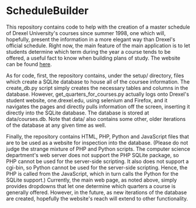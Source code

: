 ScheduleBuilder
===============

This repository contains code to help with the creation of a master schedule of Drexel University's courses since summer 1998, one which
will, hopefully, present the information in a more elegant way than Drexel's official schedule. Right now, the main feature of the main
application is to let students determine which term during the year a course tends to be offered, a useful fact to know when building plans
of study. The website can be found [here](https://www.cs.drexel.edu/~awh44/schedule/schedule.php).

As for code, first, the repository contains, under the setup/ directory, files which create a SQLite database to house all of the coursee
information. The create\_db.py script simply creates the necessary tables and columns in the database. However, get\_quarters\_for\_courses.py
actually logs onto Drexel's student website, one.drexel.edu, using selenium and Firefox, and it navigates the pages and directly pulls
information off the screen, inserting it directly into the SQLite database. The database is stored at data/courses.db. Note that data/
also contains some other, older iterations of the database at any given time as well.

Finally, the repository contains HTML, PHP, Python and JavaScript files that are to be used as a website for inspection into the database. (Please do not judge the strange mixture of PHP and Python scripts. The computer science department's web server does not support the PHP SQLite package, so PHP cannot be used for the server-side scripting. It also does not support a cgi-bin, so Python cannot be used for the server-side scripting. Hence, the PHP is called from the JavaScript, which in turn calls the Python for the SQLite support.) Currently, the main web page,
as noted above, simply provides dropdowns that let one determine which quarters a course is generally offered. However, in the future,
as new iterations of the database are created, hopefully the website's reach will extend to other functionality.
